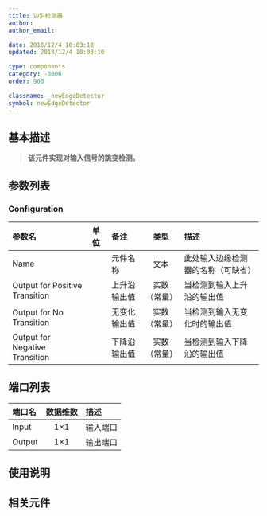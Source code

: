 ```yaml
---
title: 边沿检测器
author: 
author_email:

date: 2018/12/4 10:03:10
updated: 2018/12/4 10:03:10

type: components
category: -3006
order: 900

classname: _newEdgeDetector
symbol: newEdgeDetector
---
```

## 基本描述


> **该元件实现对输入信号的跳变检测。**

## 参数列表
### Configuration
| 参数名 | 单位 | 备注 | 类型 | 描述 |
| :--- | :--- | :--- | :--: | :--- |
| Name |  | 元件名称 | 文本 | 此处输入边缘检测器的名称（可缺省） |
| Output for Positive Transition |  | 上升沿输出值 | 实数（常量） | 当检测到输入上升沿的输出值 |
| Output for No Transition |  | 无变化输出值 | 实数（常量） | 当检测到输入无变化时的输出值 |
| Output for Negative Transition |  | 下降沿输出值 | 实数（常量） | 当检测到输入下降沿的输出值 |


## 端口列表

| 端口名 | 数据维数 | 描述 |
| :--- | :--:  | :--- |
| Input | 1×1 |输入端口 |
| Output | 1×1 | 输出端口|

## 使用说明



## 相关元件


